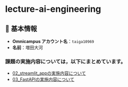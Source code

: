 # lecture-ai-engineering
## 🙋 基本情報

- **Omnicampus アカウント名**：`taiga10969`  
- **名前**：増田大河

### 課題の実施内容については，以下にまとめています。
- [02_streamlit_appの実施内容について](https://github.com/Taiga10969/lecture-ai-engineering/tree/master/day1/02_streamlit_app#readme)
- [03_FastAPIの実施内容について]()
